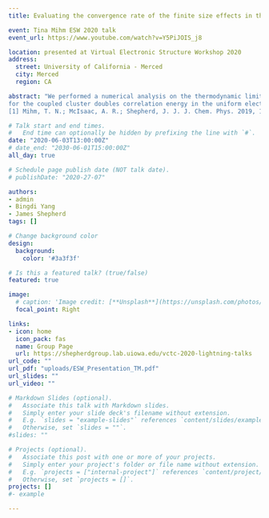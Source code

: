 ```yaml
---
title: Evaluating the convergence rate of the finite size effects in the thermodynamic limit of connectivity-twist-averaged coupled cluster calculations in the uniform electron gas

event: Tina Mihm ESW 2020 talk
event_url: https://www.youtube.com/watch?v=Y5PiJOIS_j8

location: presented at Virtual Electronic Structure Workshop 2020
address:
  street: University of California - Merced
  city: Merced
  region: CA

abstract: "We performed a numerical analysis on the thermodynamic limit (TDL) extrapolation power laws
for the coupled cluster doubles correlation energy in the uniform electron gas using a new costreducing twist averaging method we recently developed.[1] The thermodynamic limit energies were found for a range of densities. The high-density limit, where exact TDL values are known, was then used to determine the convergence rate which showed a different convergence than the accepted 1/N rate \n
[1] Mihm, T. N.; McIsaac, A. R.; Shepherd, J. J. J. Chem. Phys. 2019, 150 (19), 191101."

# Talk start and end times.
#   End time can optionally be hidden by prefixing the line with `#`.
date: "2020-06-03T13:00:00Z"
# date_end: "2030-06-01T15:00:00Z"
all_day: true

# Schedule page publish date (NOT talk date).
# publishDate: "2020-27-07"

authors: 
- admin
- Bingdi Yang
- James Shepherd
tags: []

# Change background color
design:
  background:
    color: '#3a3f3f'

# Is this a featured talk? (true/false)
featured: true

image:
  # caption: 'Image credit: [**Unsplash**](https://unsplash.com/photos/bzdhc5b3Bxs)'
  focal_point: Right

links:
- icon: home
  icon_pack: fas
  name: Group Page
  url: https://shepherdgroup.lab.uiowa.edu/vctc-2020-lightning-talks
url_code: ""
url_pdf: "uploads/ESW_Presentation_TM.pdf"
url_slides: ""
url_video: ""

# Markdown Slides (optional).
#   Associate this talk with Markdown slides.
#   Simply enter your slide deck's filename without extension.
#   E.g. `slides = "example-slides"` references `content/slides/example-slides.md`.
#   Otherwise, set `slides = ""`.
#slides: ""

# Projects (optional).
#   Associate this post with one or more of your projects.
#   Simply enter your project's folder or file name without extension.
#   E.g. `projects = ["internal-project"]` references `content/project/deep-learning/index.md`.
#   Otherwise, set `projects = []`.
projects: [] 
#- example

---
```

